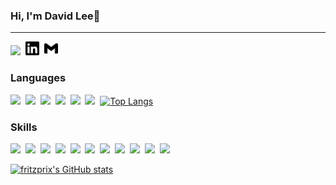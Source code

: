 
### Hi, I'm David Lee👋

---
![](https://komarev.com/ghpvc/?username=fritzprix)&nbsp;&nbsp;[<img alt="doowoong | Linkedin" width="22px" src="./linkedin.svg"/>][linkedin]&nbsp;&nbsp;[<img alt="doowoong | Linkedin" width="22px" src="./gmail.svg"/>][gmail]

### Languages
![](https://img.shields.io/badge/-C%20Lang-5F5F5F?logo=c)&nbsp;
![](https://img.shields.io/badge/-Java-5F5F5F?logo=java)&nbsp;
![](https://img.shields.io/badge/-Python-5F5F5F?logo=python)&nbsp;
![](https://img.shields.io/badge/-Javascript-5F5F5F?logo=Javascript)&nbsp;
![](https://img.shields.io/badge/-Rust-5F5F5F?logo=rust)&nbsp;
![](https://img.shields.io/badge/-C&sharp;-5F5F5F?logo=csharp)&nbsp;
[![Top Langs](https://github-readme-stats.vercel.app/api/top-langs/?username=fritzprix&hide=C++)](https://github.com/anuraghazra/github-readme-stats)


### Skills
![](https://img.shields.io/badge/-Gradle-02303A?logo=gradle)&nbsp;
![](https://img.shields.io/badge/-ReactiveX-B7178C?logo=reactivex)&nbsp;
![](https://img.shields.io/badge/-Android-ivory?logo=android)&nbsp;
![](https://img.shields.io/badge/-Spring-darkblue?logo=spring)&nbsp;
![](https://img.shields.io/badge/-Node.js-green?logo=node.js)&nbsp;
![](https://img.shields.io/badge/-React-blue?logo=react)&nbsp;
![](https://img.shields.io/badge/-Docker-lightblue?logo=docker)&nbsp;
![](https://img.shields.io/badge/-Kubernetes-68BC71?logo=kubernetes)&nbsp;
![](https://img.shields.io/badge/-Tensorflow-02458D?logo=tensorflow)&nbsp;
![](https://img.shields.io/badge/-Unity-black?logo=unity)&nbsp;
![](https://img.shields.io/badge/-Git-lightgrey?logo=git)&nbsp;

[![fritzprix's GitHub stats](https://github-readme-stats.vercel.app/api?username=fritzprix&show_icons=true&theme=merko)](https://github.com/anuraghazra/github-readme-stats)


[linkedin]: https://www.linkedin.com/in/david-lee-7630b6146/
[gmail]: 72ave2@gmail.com

<!--
**fritzprix/fritzprix** is a ✨ _special_ ✨ repository because its `README.md` (this file) appears on your GitHub profile.

Here are some ideas to get you started:
- 🔭 I’m currently working on ...
- 🌱 I’m currently learning ...
- 👯 I’m looking to collaborate on ...
- 🤔 I’m looking for help with ...
- 💬 Ask me about ...
- 📫 How to reach me: ...
- 😄 Pronouns: ...
- ⚡ Fun fact: ...
-->
